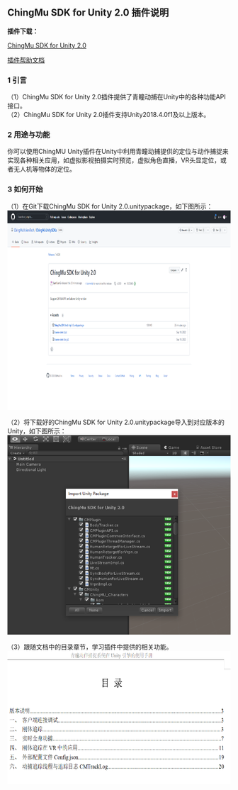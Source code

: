 ## ChingMu SDK for Unity 2.0 插件说明

**插件下载：**
<!--
[ChingMuPlugin For Unity5.6](https://github.com/ChingMuVisionTech/ChingMuUnitySDKs/releases/download/Unity5.6.3/ChingMuPluginForUnity5.6.3.unitypackage)   
[ChingMuPlugin For Unity2017](https://github.com/ChingMuVisionTech/ChingMuUnitySDKs/releases/download/Unity2017.2/ChingMuPluginForUnity2017.2.unitypackage)      
[ChingMuPlugin For Unity2018](https://github.com/ChingMuVisionTech/ChingMuUnitySDKs/releases/download/unity2018.2/ChingMuPluginForUnity2018.2.unitypackage)      [ChingMuPlugin For Unity2019](https://github.com/ChingMuVisionTech/ChingMuUnitySDKs/releases/download/unity2019.2/ChingMuPluginForUnity2019.2.1.unitypackage)   
[ChingMuPlugin For Unity2020](https://github.com/ChingMuVisionTech/ChingMuUnitySDKs/releases/download/Unity2020.3/ChingMuPluginForUnity2020.3.unitypackage)   
[ChingMuPlugin For Unity2021](https://github.com/ChingMuVisionTech/ChingMuUnitySDKs/releases/download/Unity2021.1/ChingMuPluginForUnity2021.1.unitypackage)   
[ChingMuPlugin For Unity2021](https://github.com/ChingMuVisionTech/ChingMuUnitySDKs/releases/download/Unity2021.1/ChingMuPluginForUnity2021.1.unitypackage)
-->
[ChingMu SDK for Unity 2.0](https://github.com/ChingMuVisionTech/ChingMuUnitySDKs/releases/download/v2.0.0/ChingMu.SDK.for.Unity.2.0.unitypackage)

[插件帮助文档](https://github.com/ChingMuVisionTech/ChingMuUnitySDKs/releases/download/unity/ChingMu.SDK.for.Unity.2.0.pdf)

### 1 引言

（1）ChingMu SDK for Unity 2.0插件提供了青瞳动捕在Unity中的各种功能API接口。<br>
（2）ChingMu SDK for Unity 2.0插件支持Unity2018.4.0f1及以上版本。

### 2 用途与功能

你可以使用ChingMU Unity插件在Unity中利用青瞳动捕提供的定位与动作捕捉来实现各种相关应用，如虚拟影视拍摄实时预览，虚拟角色直播，VR头显定位，或者无人机等物体的定位。

### 3 如何开始

（1）在Git下载ChingMu SDK for Unity 2.0.unitypackage，如下图所示：<br>
<img src="./images/Github下载.png" width="685px" height="450px" title="下载插件"/><br>

（2）将下载好的ChingMu SDK for Unity 2.0.unitypackage导入到对应版本的Unity，如下图所示：<br>
<img src="./images/载入.png" width="700px" height="450px" title="导入插件"/><br>

（3）跟随文档中的目录章节，学习插件中提供的相关功能。<br>
<img src="./images/UnityPlugin_description_04.png" width="700px" height="300px" title="文档中的目录"/><br>
